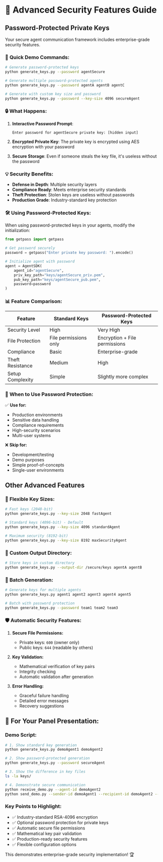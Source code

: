 # 🔐 Advanced Security Features Guide

## Password-Protected Private Keys

Your secure agent communication framework includes enterprise-grade security features.

### 🚀 **Quick Demo Commands:**

```bash
# Generate password-protected keys
python generate_keys.py --password agentSecure

# Generate multiple password-protected agents
python generate_keys.py --password agentA agentB agentC

# Generate with custom key size and password
python generate_keys.py --password --key-size 4096 secureAgent
```

### 🔒 **What Happens:**

1. **Interactive Password Prompt**: 
   ```
   Enter password for agentSecure private key: [hidden input]
   ```

2. **Encrypted Private Key**: The private key is encrypted using AES encryption with your password

3. **Secure Storage**: Even if someone steals the key file, it's useless without the password

### 💡 **Security Benefits:**

- **Defense in Depth**: Multiple security layers
- **Compliance Ready**: Meets enterprise security standards  
- **Theft Protection**: Stolen keys are useless without passwords
- **Production Grade**: Industry-standard key protection

### 🛠 **Using Password-Protected Keys:**

When using password-protected keys in your agents, modify the initialization:

```python
from getpass import getpass

# Get password securely
password = getpass("Enter private key password: ").encode()

# Initialize agent with password
agent = AgentSDK(
    agent_id="agentSecure",
    priv_key_path="keys/agentSecure_priv.pem", 
    pub_key_path="keys/agentSecure_pub.pem",
    password=password
)
```

### 📊 **Feature Comparison:**

| Feature | Standard Keys | Password-Protected Keys |
|---------|---------------|------------------------|
| Security Level | High | Very High |
| File Protection | File permissions only | Encryption + File permissions |
| Compliance | Basic | Enterprise-grade |
| Theft Resistance | Medium | High |
| Setup Complexity | Simple | Slightly more complex |

### 🎯 **When to Use Password Protection:**

✅ **Use for:**
- Production environments
- Sensitive data handling
- Compliance requirements
- High-security scenarios
- Multi-user systems

❌ **Skip for:**
- Development/testing
- Demo purposes
- Simple proof-of-concepts
- Single-user environments

## Other Advanced Features

### 🔑 **Flexible Key Sizes:**
```bash
# Fast keys (2048-bit)
python generate_keys.py --key-size 2048 fastAgent

# Standard keys (4096-bit) - Default
python generate_keys.py --key-size 4096 standardAgent  

# Maximum security (8192-bit)
python generate_keys.py --key-size 8192 maxSecurityAgent
```

### 📁 **Custom Output Directory:**
```bash
# Store keys in custom directory
python generate_keys.py --output-dir /secure/keys agentA agentB
```

### 🔄 **Batch Generation:**
```bash
# Generate keys for multiple agents
python generate_keys.py agent1 agent2 agent3 agent4 agent5

# Batch with password protection
python generate_keys.py --password team1 team2 team3
```

### 🛡️ **Automatic Security Features:**

1. **Secure File Permissions:**
   - Private keys: `600` (owner only)
   - Public keys: `644` (readable by others)

2. **Key Validation:**
   - Mathematical verification of key pairs
   - Integrity checking
   - Automatic validation after generation

3. **Error Handling:**
   - Graceful failure handling
   - Detailed error messages
   - Recovery suggestions

## 🎯 **For Your Panel Presentation:**

### **Demo Script:**
```bash
# 1. Show standard key generation
python generate_keys.py demoAgent1 demoAgent2

# 2. Show password-protected generation  
python generate_keys.py --password secureAgent

# 3. Show the difference in key files
ls -la keys/

# 4. Demonstrate secure communication
python receive_demo.py --agent-id demoAgent2
python send_demo.py --sender-id demoAgent1 --recipient-id demoAgent2 --message "Secure demo!"
```

### **Key Points to Highlight:**
- ✅ Industry-standard RSA-4096 encryption
- ✅ Optional password protection for private keys  
- ✅ Automatic secure file permissions
- ✅ Mathematical key pair validation
- ✅ Production-ready security features
- ✅ Flexible configuration options

This demonstrates enterprise-grade security implementation! 🏆